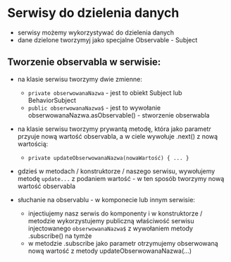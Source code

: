 # Serwisy do dzielenia danych

- serwisy możemy wykorzystywać do dzielenia danych
- dane dzielone tworzymyj jako specjalne Observable - Subject

## Tworzenie observabla w serwisie:

- na klasie serwisu tworzymy dwie zmienne:
    - `private obserwowanaNazwa` - jest to obiekt Subject lub BehaviorSubject
    - `public obserwowanaNazwa$` - jest to wywołanie obserwowanaNazwa.asObservable() - stworzenie obserwabla
- na klasie serwisu tworzymy prywantą metodę, która jako parametr przyuje nową wartość observabla, a w ciele wywołuje .next() z nową wartością:
    - `private updateObserwowanaNazwa(nowaWartość) { ... }`

- gdzieś w metodach / konstruktorze / naszego serwisu, wywołujemy metodę `update...` z podaniem wartość - w ten sposób tworzymy nową wartość observabla

- słuchanie na observablu - w komponecie lub innym serwisie:
    - injectiujemy nasz serwis do komponenty i w konstruktorze / metodzie wykorzystujemy publiczną właściwość serwisu injectowanego `obserwowanaNazwa$` z wywołaniem metody .subscribe() na tymże
    - w metodzie .subscribe jako parametr otrzymujemy obserwowaną nową wartość z metody updateObserwowanaNazwa(...)
